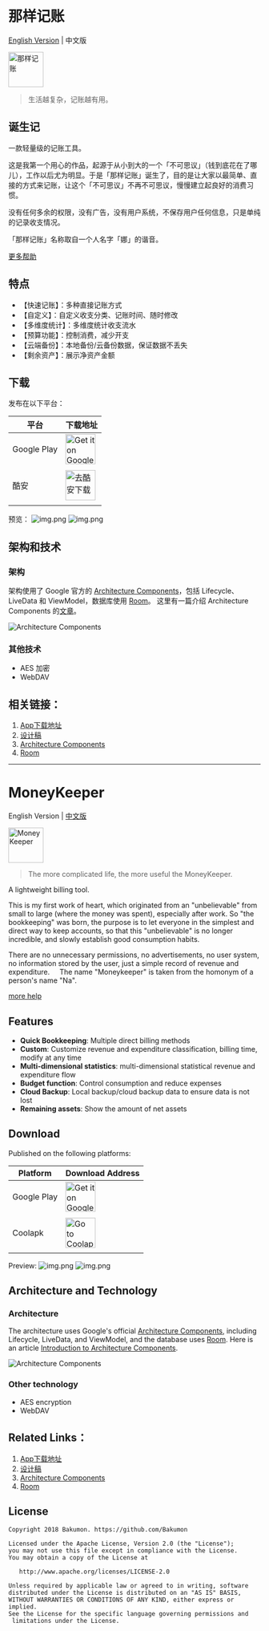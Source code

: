 # 那样记账

[English Version](#moneykeeper) | 中文版

<img alt='那样记账' src='https://i.loli.net/2018/06/27/5b33a4e2e7cb0.png' height="70"/>

>生活越复杂，记账越有用。

## 诞生记

   一款轻量级的记账工具。

   这是我第一个用心的作品，起源于从小到大的一个「不可思议」（钱到底花在了哪儿），工作以后尤为明显。于是「那样记账」诞生了，目的是让大家以最简单、直接的方式来记账，让这个「不可思议」不再不可思议，慢慢建立起良好的消费习惯。

   没有任何多余的权限，没有广告，没有用户系统，不保存用户任何信息，只是单纯的记录收支情况。

   「那样记账」名称取自一个人名字「娜」的谐音。

   [更多帮助](https://github.com/Bakumon/MoneyKeeper/blob/master/Help.md)

## 特点

- 【快速记账】：多种直接记账方式
- 【自定义】：自定义收支分类、记账时间、随时修改
- 【多维度统计】：多维度统计收支流水
- 【预算功能】：控制消费，减少开支
- 【云端备份】：本地备份/云备份数据，保证数据不丢失
- 【剩余资产】：展示净资产金额

## 下载

发布在以下平台：

| 平台 | 下载地址 |
| ---- | ---- |
| Google Play | <a href='https://play.google.com/store/apps/details?id=me.bakumon.moneykeeper&pcampaignid=MKT-Other-global-all-co-prtnr-py-PartBadge-Mar2515-1'><img alt='Get it on Google Play' src='https://i.loli.net/2018/06/27/5b32eac49f930.png' height="60"/>
</a> |
| 酷安 | <a href='https://www.coolapk.com/apk/me.bakumon.moneykeeper'><img alt='去酷安下载' src='https://ws4.sinaimg.cn/large/006tNc79ly1fsphx16ybdj30go06st8q.jpg' height="60"/>
</a> |

预览：
![img.png](https://ws3.sinaimg.cn/large/006tNc79ly1fsp159i5gxj31kw0sgwl3.jpg)
![img.png](https://ws2.sinaimg.cn/large/006tNc79ly1ft2ct8vnk7j31kw0sgtum.jpg)

## 架构和技术

### 架构

架构使用了 Google 官方的 [Architecture Components](https://developer.android.com/topic/libraries/architecture/)，包括 Lifecycle、LiveData 和 ViewModel，数据库使用 [Room](https://developer.android.com/topic/libraries/architecture/room)。
这里有一篇介绍 Architecture Components 的[文章](https://medium.com/google-developers/viewmodels-and-livedata-patterns-antipatterns-21efaef74a54)。


![Architecture Components](https://ws1.sinaimg.cn/large/006tKfTcly1fs7957cwd7j31di0gumxz.jpg)

### 其他技术

- AES 加密
- WebDAV

## 相关链接：

1. [App下载地址](https://www.coolapk.com/apk/188475)
2. [设计稿](https://www.zcool.com.cn/work/ZMjExOTI4OTY=.html)
3. [Architecture Components](https://developer.android.com/topic/libraries/architecture/)
4. [Room](https://developer.android.com/topic/libraries/architecture/room)

-------


# MoneyKeeper

English Version | [中文版](#那样记账)

<img alt='MoneyKeeper' src='https://i.loli.net/2018/06/27/5b33a4e2e7cb0.png' height="70"/>

>The more complicated life, the more useful the MoneyKeeper.

A lightweight billing tool.

This is my first work of heart, which originated from an "unbelievable" from small to large (where the money was spent), especially after work. So "the bookkeeping" was born, the purpose is to let everyone in the simplest and direct way to keep accounts, so that this "unbelievable" is no longer incredible, and slowly establish good consumption habits.

There are no unnecessary permissions, no advertisements, no user system, no information stored by the user, just a simple record of revenue and expenditure.
   
The name "Moneykeeper" is taken from the homonym of a person's name "Na".

[more help](https://github.com/Bakumon/MoneyKeeper/blob/master/Help.md)

## Features

- **Quick Bookkeeping**: Multiple direct billing methods
- **Custom**: Customize revenue and expenditure classification, billing time, modify at any time
- **Multi-dimensional statistics**: multi-dimensional statistical revenue and expenditure flow
- **Budget function**: Control consumption and reduce expenses
- **Cloud Backup**: Local backup/cloud backup data to ensure data is not lost
- **Remaining assets**: Show the amount of net assets

## Download

Published on the following platforms:

| Platform | Download Address |
| ---- | ---- |
| Google Play | <a href='https://play.google.com/store/apps/details?id=me.bakumon.moneykeeper&pcampaignid=MKT-Other-global-all-co-prtnr-py-PartBadge-Mar2515 -1'><img alt='Get it on Google Play' src='https://i.loli.net/2018/06/27/5b32eac49f930.png' height="60"/>
</a> |
| Coolapk | <a href='https://www.coolapk.com/apk/me.bakumon.moneykeeper'><img alt='Go to Coolapk Download' src='https://ws4.sinaimg.cn/large/006tNc79ly1fsphx16ybdj30go06st8q.jpg' height="60"/>
</a> |

Preview:
![img.png](https://ws3.sinaimg.cn/large/006tNc79ly1fsp159i5gxj31kw0sgwl3.jpg)
![img.png](https://ws2.sinaimg.cn/large/006tNc79ly1ft2ct8vnk7j31kw0sgtum.jpg)

## Architecture and Technology

### Architecture

The architecture uses Google's official [Architecture Components](https://developer.android.com/topic/libraries/architecture/), including Lifecycle, LiveData, and ViewModel, and the database uses [Room](https://developer.android.com/topic/libraries/architecture/room).
Here is an article [Introduction to Architecture Components](https://medium.com/google-developers/viewmodels-and-livedata-patterns-antipatterns-21efaef74a54).

![Architecture Components](https://ws1.sinaimg.cn/large/006tKfTcly1fs7957cwd7j31di0gumxz.jpg)

### Other technology

- AES encryption 
- WebDAV

## Related Links：

1. [App下载地址](https://www.coolapk.com/apk/188475)
2. [设计稿](https://www.zcool.com.cn/work/ZMjExOTI4OTY=.html)
3. [Architecture Components](https://developer.android.com/topic/libraries/architecture/)
4. [Room](https://developer.android.com/topic/libraries/architecture/room)

## License

```
Copyright 2018 Bakumon. https://github.com/Bakumon

Licensed under the Apache License, Version 2.0 (the "License");
you may not use this file except in compliance with the License.
You may obtain a copy of the License at

   http://www.apache.org/licenses/LICENSE-2.0

Unless required by applicable law or agreed to in writing, software
distributed under the License is distributed on an "AS IS" BASIS,
WITHOUT WARRANTIES OR CONDITIONS OF ANY KIND, either express or implied.
See the License for the specific language governing permissions and
 limitations under the License.
 ```
